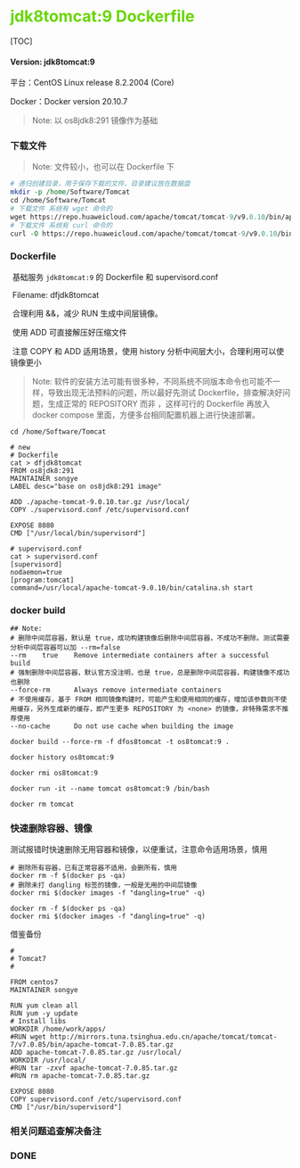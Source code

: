 # <font color=#69D600>jdk8tomcat:9 Dockerfile</font>

[TOC]

#### Version: jdk8tomcat:9

平台：CentOS Linux release 8.2.2004 (Core)

Docker：Docker version 20.10.7

> Note: 以 os8jdk8:291 镜像作为基础



### 下载文件

> Note: 文件较小，也可以在 Dockerfile 下

```perl
# 递归创建目录，用于保存下载的文件，目录建议放在数据盘
mkdir -p /home/Software/Tomcat
cd /home/Software/Tomcat
# 下载文件 系统有 wget 命令的
wget https://repo.huaweicloud.com/apache/tomcat/tomcat-9/v9.0.10/bin/apache-tomcat-9.0.10.tar.gz
# 下载文件 系统有 curl 命令的
curl -O https://repo.huaweicloud.com/apache/tomcat/tomcat-9/v9.0.10/bin/apache-tomcat-9.0.10.tar.gz

```



### Dockerfile

​		基础服务 `jdk8tomcat:9` 的 Dockerfile 和 supervisord.conf

​		Filename: dfjdk8tomcat

​		合理利用 &&，减少 RUN 生成中间层镜像。

​		使用 ADD 可直接解压好压缩文件

​		注意 COPY 和 ADD 适用场景，使用 history 分析中间层大小，合理利用可以使镜像更小

> Note: 软件的安装方法可能有很多种，不同系统不同版本命令也可能不一样，导致出现无法预料的问题，所以最好先测试 Dockerfile，排查解决好问题，生成正常的 REPOSITORY 而非 <none> ，这样可行的 Dockerfile 再放入 docker compose 里面，方便多台相同配置机器上进行快速部署。

```
cd /home/Software/Tomcat

# new
# Dockerfile
cat > dfjdk8tomcat
FROM os8jdk8:291
MAINTAINER songye
LABEL desc="base on os8jdk8:291 image"

ADD ./apache-tomcat-9.0.10.tar.gz /usr/local/
COPY ./supervisord.conf /etc/supervisord.conf

EXPOSE 8080
CMD ["/usr/local/bin/supervisord"]

# supervisord.conf
cat > supervisord.conf
[supervisord]
nodaemon=true
[program:tomcat]
command=/usr/local/apache-tomcat-9.0.10/bin/catalina.sh start

```



### docker build

```
## Note: 
# 删除中间层容器，默认是 true，成功构建镜像后删除中间层容器，不成功不删除。测试需要分析中间层容器可以加 --rm=false
--rm	true	Remove intermediate containers after a successful build
# 强制删除中间层容器，默认官方没注明，也是 true，总是删除中间层容器，构建镜像不成功也删除
--force-rm		Always remove intermediate containers
# 不使用缓存，基于 FROM 相同镜像构建时，可能产生和使用相同的缓存，增加该参数则不使用缓存，另外生成新的缓存，即产生更多 REPOSITORY 为 <none> 的镜像，非特殊需求不推荐使用
--no-cache		Do not use cache when building the image

docker build --force-rm -f dfos8tomcat -t os8tomcat:9 .

docker history os8tomcat:9

docker rmi os8tomcat:9

docker run -it --name tomcat os8tomcat:9 /bin/bash

docker rm tomcat

```



### 快速删除容器、镜像

​		测试报错时快速删除无用容器和镜像，以便重试，注意命令适用场景，慎用

```
# 删除所有容器，已有正常容器不适用，会删所有，慎用
docker rm -f $(docker ps -qa)
# 删除未打 dangling 标签的镜像，一般是无用的中间层镜像
docker rmi $(docker images -f "dangling=true" -q)

docker rm -f $(docker ps -qa)
docker rmi $(docker images -f "dangling=true" -q)

```





借鉴备份


~~~
#
# Tomcat7
#

FROM centos7
MAINTAINER songye

RUN yum clean all
RUN yum -y update
# Install libs
WORKDIR /home/work/apps/
#RUN wget http://mirrors.tuna.tsinghua.edu.cn/apache/tomcat/tomcat-7/v7.0.85/bin/apache-tomcat-7.0.85.tar.gz
ADD apache-tomcat-7.0.85.tar.gz /usr/local/
WORKDIR /usr/local/
#RUN tar -zxvf apache-tomcat-7.0.85.tar.gz
#RUN rm apache-tomcat-7.0.85.tar.gz

EXPOSE 8080
COPY supervisord.conf /etc/supervisord.conf
CMD ["/usr/bin/supervisord"]

~~~







### 相关问题追查解决备注







### DONE